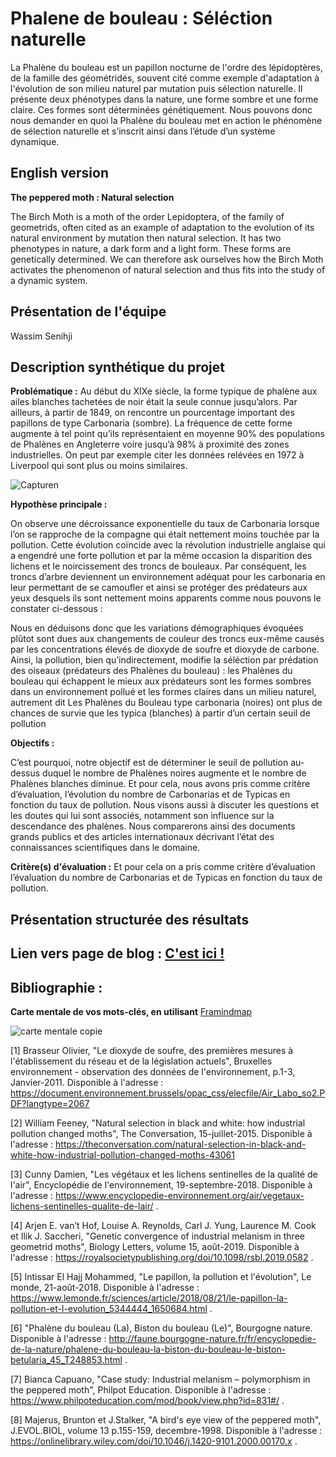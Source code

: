 # Phalene de bouleau : Séléction naturelle 

La Phalène du bouleau est un papillon nocturne de l'ordre des lépidoptères, de la famille des géométridés, souvent cité comme exemple d'adaptation à l'évolution de son milieu naturel par mutation puis sélection naturelle. Il présente deux phénotypes dans la nature, une forme sombre et une forme claire. Ces formes sont déterminées génétiquement. Nous pouvons donc nous demander en quoi la Phalène du bouleau met en action le phénomène de sélection naturelle et s’inscrit ainsi dans l’étude d’un système dynamique. 

## English version
**The peppered moth : Natural selection**

The Birch Moth is a moth of the order Lepidoptera, of the family of geometrids, often cited as an example of adaptation to the evolution of its natural environment by mutation then natural selection. It has two phenotypes in nature, a dark form and a light form. These forms are genetically determined. We can therefore ask ourselves how the Birch Moth activates the phenomenon of natural selection and thus fits into the study of a dynamic system.



## Présentation de l'équipe

Wassim Senihji


## Description synthétique du projet

**Problématique :** 
Au début du XIXe siècle, la forme typique de phalène aux ailes blanches tachetées de noir était la seule connue jusqu’alors. Par ailleurs, à partir de 1849, on rencontre un pourcentage important des papillons de type Carbonaria (sombre). La fréquence de cette forme augmente à tel point qu’ils représentaient en moyenne 90% des populations de Phalènes en Angleterre voire jusqu’à 98% à proximité des zones industrielles. On peut par exemple citer les données relévées en 1972 à Liverpool qui sont plus ou moins similaires. 


 ![Capturen](https://user-images.githubusercontent.com/62718218/82135400-ac856000-9802-11ea-9b8d-72aa09ce319c.PNG)

**Hypothèse principale :**

On observe une décroissance exponentielle du taux de Carbonaria lorsque l’on se rapproche de la compagne qui était nettement moins touchée par la pollution. Cette évolution coïncide avec la révolution industrielle anglaise qui a engendré une forte pollution et par la même occasion la disparition des lichens et le noircissement des troncs de bouleaux. Par conséquent, les troncs d’arbre deviennent un environnement adéquat pour les carbonaria en leur permettant de se camoufler et ainsi se protéger des prédateurs aux yeux desquels ils sont nettement moins apparents comme nous pouvons le constater ci-dessous :  

Nous en déduisons donc que les variations démographiques évoquées plûtot sont dues aux changements de couleur des troncs eux-même causés par les concentrations élevés de dioxyde de soufre et dioxyde de carbone. Ainsi, la pollution, bien qu’indirectement, modifie la séléction par prédation des oiseaux (prédateurs des Phalènes du bouleau) : les Phalènes du bouleau qui échappent le mieux aux prédateurs sont les formes sombres dans un environnement pollué et les formes claires dans un milieu naturel, autrement dit Les Phalènes du Bouleau type carbonaria (noires) ont plus de chances de survie que les typica (blanches) à partir d’un certain seuil de pollution 




**Objectifs :**

C’est pourquoi, notre objectif est de déterminer le seuil de pollution au-dessus duquel le nombre de Phalènes noires augmente et le nombre de Phalènes blanches diminue. Et pour cela, nous avons pris comme critère d’évaluation, l’évolution du nombre de Carbonarias et de Typicas en fonction du taux de pollution. Nous visons aussi à discuter les questions et les doutes qui lui sont associés, notamment son influence sur la descendance des phalènes. Nous comparerons ainsi des documents grands publics et des articles internationaux décrivant l’état des connaissances scientifiques dans le domaine.

**Critère(s) d'évaluation :**
Et pour cela on a pris comme critère d’évaluation l’évaluation du nombre de Carbonarias et de Typicas en fonction du taux de pollution.

## Présentation structurée des résultats



## Lien vers page de blog : <a href=""> C'est ici ! </a>

## Bibliographie :

**Carte mentale de vos mots-clés, en utilisant** <a href="https://image.noelshack.com/fichiers/2020/14/6/1585954882-carte-mentale-copie.png">Framindmap </a> 

![carte mentale copie](https://user-images.githubusercontent.com/62718218/82133117-252af300-97e8-11ea-8dc9-22ab1549f246.png)


[1] Brasseur Olivier, "Le dioxyde de soufre, des premières mesures à l'établissement du réseau et de la législation actuels", Bruxelles environnement - observation des données de l'environnement, p.1-3, Janvier-2011. Disponible à l'adresse : https://document.environnement.brussels/opac_css/elecfile/Air_Labo_so2.PDF?langtype=2067

[2] William Feeney, "Natural selection in black and white: how industrial pollution changed moths", The Conversation, 15-juillet-2015. Disponible à l'adresse : https://theconversation.com/natural-selection-in-black-and-white-how-industrial-pollution-changed-moths-43061

[3] Cunny Damien, "Les végétaux et les lichens sentinelles de la qualité de l'air", Encyclopédie de l'environnement, 19-septembre-2018. Disponible à l'adresse : https://www.encyclopedie-environnement.org/air/vegetaux-lichens-sentinelles-qualite-de-lair/ .

[4] Arjen E. van’t Hof, Louise A. Reynolds, Carl J. Yung, Laurence M. Cook et Ilik J. Saccheri, "Genetic convergence of industrial melanism in three geometrid moths", Biology Letters, volume 15, août-2019. Disponible à l'adresse :
https://royalsocietypublishing.org/doi/10.1098/rsbl.2019.0582 .

[5] Intissar El Hajj Mohammed, "Le papillon, la pollution et l'évolution", Le monde, 21-août-2018. Disponible à l'adresse : https://www.lemonde.fr/sciences/article/2018/08/21/le-papillon-la-pollution-et-l-evolution_5344444_1650684.html .

[6] "Phalène du bouleau (La), Biston du bouleau (Le)", Bourgogne nature. Disponible à l'adresse : http://faune.bourgogne-nature.fr/fr/encyclopedie-de-la-nature/phalene-du-bouleau-la-biston-du-bouleau-le-biston-betularia_45_T248853.html .

[7] Bianca Capuano, "Case study: Industrial melanism – polymorphism in the peppered moth", Philpot Education. Disponible à l'adresse :
https://www.philpoteducation.com/mod/book/view.php?id=831#/ .

[8] Majerus, Brunton et J.Stalker, "A bird's eye view of the peppered moth", J.EVOL.BIOL, volume 13 p.155-159, decembre-1998. Disponible à l'adresse :
https://onlinelibrary.wiley.com/doi/10.1046/j.1420-9101.2000.00170.x .


